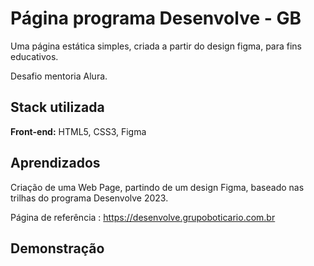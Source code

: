 
# Página programa Desenvolve - GB
Uma página estática simples, criada a partir do design figma, para fins educativos.

Desafio mentoria Alura.





## Stack utilizada

**Front-end:** HTML5, CSS3, Figma


## Aprendizados

Criação de uma Web Page, partindo de um design Figma, baseado nas trilhas do programa Desenvolve 2023.

Página de referência : https://desenvolve.grupoboticario.com.br
## Demonstração


